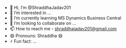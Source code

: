 - 👋 Hi, I’m @ShraddhaJadav201
- 👀 I’m interested in ...
- 🌱 I’m currently learning MS Dynamics Business Central
- 💞️ I’m looking to collaborate on ...
- 📫 How to reach me - shraddhajadav201@gmail.com
- 😄 Pronouns: Shraddha 😄
- ⚡ Fun fact: ...

<!---
ShraddhaJadav201/ShraddhaJadav201 is a ✨ special ✨ repository because its `README.md` (this file) appears on your GitHub profile.
You can click the Preview link to take a look at your changes.
--->
